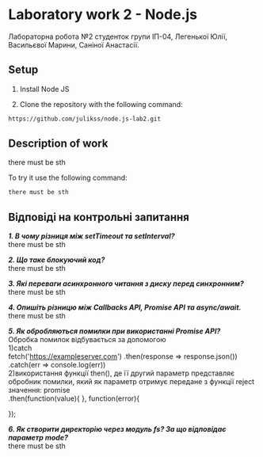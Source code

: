 # Laboratory work 2 - Node.js
Лабораторна робота №2 студенток групи ІП-04, Легенької Юлії, Васильєвої Марини, Саніної Анастасії.

## Setup
1. Install Node JS

2. Clone the repository with the following command:
```bash
https://github.com/julikss/node.js-lab2.git
```

## Description of work
there must be sth

To try it use the following command:
```bash
there must be sth
```


## Відповіді на контрольні запитання

***1. В чому різниця між setTimeout та setInterval?***
<br/>
there must be sth

***2. Що таке блокуючий код?***
<br/>
there must be sth

***3. Які переваги асинхронного читання з диску перед синхронним?***
<br/>
there must be sth

***4. Опишіть різницю між Callbacks API, Promise API та async/await.***
<br/>
there must be sth

***5. Як обробляються помилки при використанні Promise API?***
<br/>
Обробка помилок відбувається за допомогою
<br/>
1)catch
<br/>
fetch('https://exampleserver.com')
  .then(response => response.json())
  .catch(err => console.log(err)) 
  <br/>
2)використання функції then(), де її другий параметр представляє обробник помилки, який як параметр отримує передане з функції reject значення:
promise
<br/>
  .then(function(value){
  },
  function(error){

  });

***6. Як створити директорію через модуль fs? За що відповідає параметр mode?***
<br/>
there must be sth

